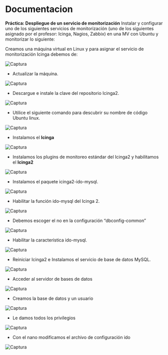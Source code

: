 # Documentacion
**Práctica: Despliegue de un servicio de monitorización**
Instalar y configurar uno de los siguientes servicios de monitorización (uno de los siguientes asignado por el profesor: Icinga, Nagios, Zabbix) en una MV con Ubuntu y monitorizar lo siguiente:

Creamos una máquina virtual en Linux y para asignar el servicio de monitorización Icinga debemos de:

![Captura](IMG/1.png)

- Actualizar la máquina.

![Captura](IMG/2.png)

- Descargue e instale la clave del repositorio Icinga2.

![Captura](IMG/3.png)

- Utilice el siguiente comando para descubrir su nombre de código Ubuntu linux.

![Captura](IMG/4.png)

- Instalamos el **Icinga**

![Captura](IMG/5.png)

- Instalamos los plugins de monitoreo estándar del Icinga2 y habilitamos el **Icinga2**

![Captura](IMG/6.png)

- Instalamos el paquete icinga2-ido-mysql.

![Captura](IMG/7.png)


- Habilitar la función ido-mysql del Icinga 2.

![Captura](IMG/8.png)


- Debemos escoger el no en la configuración “dbconfig-common”

![Captura](IMG/9.png)

- Habilitar la característica ido-mysql.

![Captura](IMG/10.png)

- Reiniciar Icinga2 e Instalamos el servicio de base de datos 
MySQL.

![Captura](IMG/11.png)

- Acceder al servidor de bases de datos 

![Captura](IMG/12.png)

- Creamos la base de datos y un usuario

![Captura](IMG/13.png)

- Le damos todos los privilegios

![Captura](IMG/14.png)

- Con el nano modificamos el archivo de configuración ido

![Captura](IMG/15.png)
